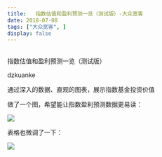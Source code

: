 ```yaml
---
title:   指数估值和盈利预测一览（测试版）-大众宽客
date: 2018-07-08
tags: ["大众宽客", ]
display: false
---
```



## 



指数估值和盈利预测一览（测试版）




dzkuanke




通过深入的数据、直观的图表，展示指数基金投资价值


做了一个图，希望能让指数盈利预测数据更易读：

<img class="" data-copyright="0" data-ratio="0.5595238095238095" data-s="300,640" src="https://mmbiz.qpic.cn/mmbiz_png/PKw3FQPmhIia9yLzUwKiaKZqOT2dOPT6Udy8RGGwWS3VM3rnGBfpIFGZqREDMTJI9AAoKX6fbp4vXUGdWljC8IPQ/640?wx_fmt=png" data-type="png" data-w="1176" style="">



表格也微调了一下：

<img class="" data-copyright="0" data-ratio="1.3363844393592677" data-s="300,640" src="https://mmbiz.qpic.cn/mmbiz_png/PKw3FQPmhIia9yLzUwKiaKZqOT2dOPT6Udqh3DHciaJzRbhiaibgxk7UgdfWbJbvqDHud0df1fRLuQTZoCzUict4GIOw/640?wx_fmt=png" data-type="png" data-w="874" style=""/>